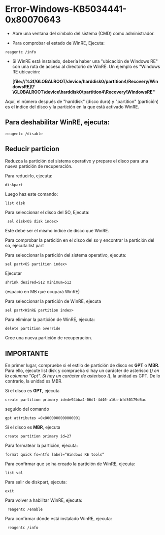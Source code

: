# Error-Windows-KB5034441-0x80070643
- Abre una ventana del símbolo del sistema (CMD) como administrador.


- Para comprobar el estado de WinRE, 
Ejecuta:
```
reagentc /info
```
- Si WinRE está instalado, debería haber una "ubicación de Windows RE" con una ruta de acceso al directorio de WinRE. Un ejemplo es "Windows RE ubicación:

  **[file://%3f/GLOBALROOT/device/harddisk0/partition4/Recovery/WindowsRE]\\?\GLOBALROOT\device\harddisk0\partition4\Recovery\WindowsRE"**
 
 Aquí, el número después de "harddisk" (disco duro) y "partition" (partición) es el índice del disco y la partición en la que está activado WinRE.


## Para deshabilitar WinRE, ejecuta:
```
reagentc /disable
```
## Reducir particion
Reduzca la partición del sistema operativo y prepare el disco para una nueva partición de recuperación.


Para reducirlo, ejecuta:

```
diskpart
```

Luego haz este comando:
```bash
list disk
```

Para seleccionar el disco del SO, Ejecuta:
```
 sel disk<OS disk index>
```

 Este debe ser el mismo índice de disco que WinRE.


Para comprobar la partición en el disco del so y encontrar la partición del so, ejecuta list part


Para seleccionar la partición del sistema operativo, ejecuta:

```
sel part<OS partition index>
```

Ejecutar 

```
shrink desired=512 minimum=512
```



(espacio en MB que ocupará WinRE)


Para seleccionar la partición de WinRE, ejecuta 

```
sel part<WinRE partition index>
```

Para eliminar la partición de WinRE, ejecuta: 

```
delete partition override
```

Cree una nueva partición de recuperación.

## IMPORTANTE
En primer lugar, compruebe si el estilo de partición de disco es **GPT** o **MBR.**  Para ello, ejecute list disk y comprueba si hay un carácter de asterisco (*) en la columna "Gpt".  Si hay un carácter de asterisco (*), la unidad es GPT. De lo contrario, la unidad es MBR.


Si el disco es **GPT**, ejecuta 
```
create partition primary id=de94bba4-06d1-4d40-a16a-bfd50179d6ac
```
seguido del comando 
```
gpt attributes =0x8000000000000001
```

Si el disco es **MBR**, ejecuta 

```
create partition primary id=27
```

Para formatear la partición, ejecuta:

```
format quick fs=ntfs label=”Windows RE tools”
```

Para confirmar que se ha creado la partición de WinRE, ejecuta:

```
list vol
```

Para salir de diskpart, ejecuta:

```
exit
```

Para volver a habilitar WinRE, ejecuta:
```
 reagentc /enable
```

Para confirmar dónde está instalado WinRE, ejecuta:
```
 reagentc /info
```
